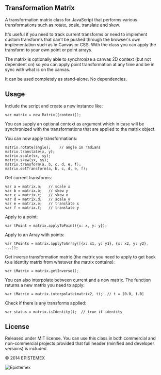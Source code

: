 Transformation Matrix
---------------------

A transformation matrix class for JavaScript that performs various transformations
such as rotate, scale, translate and skew.

It's useful if you need to track current transforms or need to implement
custom transforms that can't be pushed through the browser's own implementation
such as in Canvas or CSS. With the class you can apply the transform to your
own point or point arrays.

The matrix is optionally able to synchronize a canvas 2D context (but not dependent on)
so you can apply point transformation at any time and be in sync with what is on the canvas.

It can be used completely as stand-alone. No dependencies.

Usage
-----

Include the script and create a new instance like:

    var matrix = new Matrix([context]);

You can supply an optional context as argument which in case will be
synchronized with the transformations that are applied to the matrix
object.

You can now apply transformations:

    matrix.rotate(angle);    // angle in radians
    matrix.translate(x, y);
    matrix.scale(sx, sy);
    matrix.skew(sx, sy);
    matrix.transform(a, b, c, d, e, f);
    matrix.setTransform(a, b, c, d, e, f);

Get current transforms:

    var a = matrix.a;	// scale x
    var b = matrix.b;	// skew y
    var c = matrix.c;	// skew x
    var d = matrix.d;	// scale y
    var e = matrix.e;	// translate x
    var f = matrix.f;	// translate y

Apply to a point:

    var tPoint = matrix.applyToPoint({x: x, y: y});

Apply to an Array with points:

    var tPoints = matrix.applyToArray([{x: x1, y: y1}, {x: x2, y: y2}, ...]);

Get inverse transformation matrix (the matrix you need to apply to get back
to a identity matrix from whatever the matrix contains):

    var iMatrix = matrix.getInverse();

You can also interpolate between current and a new matrix. The function
returns a new matrix you need to apply:

    var iMatrix = matrix.interpolate(matrix2, t);  // t = [0.0, 1.0]

Check if there is any transforms applied:

    var status = matrix.isIdentity();  // true if identity


License
-------

Released under MIT license. You can use this class in both commercial and
non-commercial projects provided that full header (minified and developer versions)
is included.

&copy; 2014 EPISTEMEX

![Epistemex](http://i.imgur.com/uzOTLjV.png)
